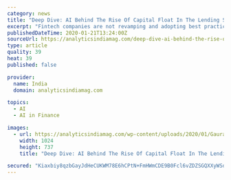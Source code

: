 ```yaml
---
category: news
title: "Deep Dive: AI Behind The Rise Of Capital Float In The Lending Space"
excerpt: "Fintech companies are not revamping and adopting best practices for avoiding default ... which enables us to evaluate alternate data for new-to-credit customers,” mentions Rishyasringa. Capital Float extensively deploys AI and ML models to determine credit risk across all products. Its small-ticket loans are fully automated and are built ..."
publishedDateTime: 2020-01-21T13:24:00Z
sourceUrl: https://analyticsindiamag.com/deep-dive-ai-behind-the-rise-of-capital-float-in-the-lending-space/
type: article
quality: 39
heat: 39
published: false

provider:
  name: India
  domain: analyticsindiamag.com

topics:
  - AI
  - AI in Finance

images:
  - url: https://analyticsindiamag.com/wp-content/uploads/2020/01/Gaurav-Hinduja-1024x737.jpg
    width: 1024
    height: 737
    title: "Deep Dive: AI Behind The Rise Of Capital Float In The Lending Space"

secured: "Kiaxbiy8qzbGayJdHeCUKWM78E6hCPtN+FmHWmCDE9B0Fcl6vZDZSGQXXyWSdQ3xkoS0l+OcR7yyhrTkVt7qtsKG1OpIaHeqsOFx2+3IYov8d56lx3byfRa1kMLGfyBHavloRo8LtplBzXL42tGrZ1CA8cv/iC7yx3VyHKEEG5tCcnaGBkRJuIPsgi192cNkbHSufduUEvQlpapBozKVC/8mJRaQDbYKAT5gk+qtijsXIGW1rXV70QGSG2PLd7T1+rhRgKknEJ/ti5F2CeAsAy9O/x5iHKkgUvgCFVj56kNG+sCSf2PDOmEqy9o3/R1j8hn7m1lhyu9p0psjUuryM2NKT/moDUA004BB0RzYqp5xMbALiX4wz/wbsBPvE9gjucOGeiPLnTGUslkeMBKurho07cYHJ7fDbrNwkZidbWzST9pRUvgA1ATGNWeLQkFI7PhNWx+aNmqkX8Nsq/fEkQ==;PhiOKxgA/2w3LqsRd4lJ3g=="
---
```


